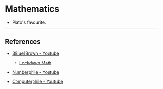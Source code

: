 # Mathematics

* Plato's favourite.

---

## References

* [3Blue1Brown - Youtube](https://www.youtube.com/channel/UCYO_jab_esuFRV4b17AJtAw/playlists)

    * [Lockdown Math](https://www.youtube.com/playlist?list=PLZHQObOWTQDP5CVelJJ1bNDouqrAhVPev)

* [Numberphile - Youtube](https://www.youtube.com/channel/UCoxcjq-8xIDTYp3uz647V5A)

* [Computerphile - Youtube](https://www.youtube.com/channel/UC9-y-6csu5WGm29I7JiwpnA)

